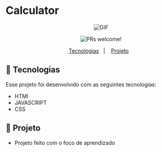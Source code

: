 # Calculator


<p align="center">
 <img src="https://user-images.githubusercontent.com/75395893/130339123-aa61bc91-3035-4303-bcc0-bec633addf99.png" alt="GIF" />
</p>


<p align="center">
 <img src="https://img.shields.io/static/v1?label=PRs&message=welcome&color=49AA26&labelColor=000000" alt="PRs welcome!" />
</p>

<p align="center">
  <a href="#-tecnologias">Tecnologias</a>&nbsp;&nbsp;&nbsp;|&nbsp;&nbsp;&nbsp;
  <a href="#-projeto">Projeto</a>&nbsp;&nbsp;&nbsp;
</p>

## 🚀 Tecnologias
Esse projeto foi desenvolvido com as seguintes tecnologias:

- HTMl
- JAVASCRIPT
- CSS

## 🚀 Projeto

- Projeto feito com o foco de aprendizado
